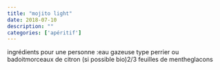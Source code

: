 ```yaml
---
title: "mojito light"
date: 2018-07-10
description: ""
categories: ['apéritif']
---
```


          
ingr&eacute;dients pour une personne :eau gazeuse type perrier ou badoitmorceaux de citron (si possible bio)2/3 feuilles de mentheglacons

                          
